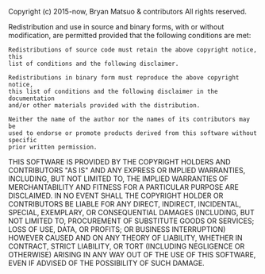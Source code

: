 Copyright (c) 2015-now, Bryan Matsuo & contributors
All rights reserved.

Redistribution and use in source and binary forms, with or without
modification, are permitted provided that the following conditions are met:

    Redistributions of source code must retain the above copyright notice, this
    list of conditions and the following disclaimer.

    Redistributions in binary form must reproduce the above copyright notice,
    this list of conditions and the following disclaimer in the documentation
    and/or other materials provided with the distribution.

    Neither the name of the author nor the names of its contributors may be
    used to endorse or promote products derived from this software without specific
    prior written permission.

THIS SOFTWARE IS PROVIDED BY THE COPYRIGHT HOLDERS AND CONTRIBUTORS "AS IS" AND
ANY EXPRESS OR IMPLIED WARRANTIES, INCLUDING, BUT NOT LIMITED TO, THE IMPLIED
WARRANTIES OF MERCHANTABILITY AND FITNESS FOR A PARTICULAR PURPOSE ARE
DISCLAIMED. IN NO EVENT SHALL THE COPYRIGHT HOLDER OR CONTRIBUTORS BE LIABLE
FOR ANY DIRECT, INDIRECT, INCIDENTAL, SPECIAL, EXEMPLARY, OR CONSEQUENTIAL
DAMAGES (INCLUDING, BUT NOT LIMITED TO, PROCUREMENT OF SUBSTITUTE GOODS OR
SERVICES; LOSS OF USE, DATA, OR PROFITS; OR BUSINESS INTERRUPTION) HOWEVER
CAUSED AND ON ANY THEORY OF LIABILITY, WHETHER IN CONTRACT, STRICT LIABILITY,
OR TORT (INCLUDING NEGLIGENCE OR OTHERWISE) ARISING IN ANY WAY OUT OF THE USE
OF THIS SOFTWARE, EVEN IF ADVISED OF THE POSSIBILITY OF SUCH DAMAGE.
